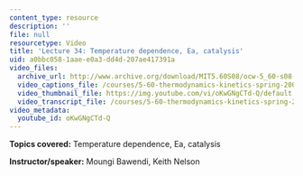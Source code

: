 ```yaml
---
content_type: resource
description: ''
file: null
resourcetype: Video
title: 'Lecture 34: Temperature dependence, Ea, catalysis'
uid: a0bbc058-1aae-e0a3-dd4d-207ae417391a
video_files:
  archive_url: http://www.archive.org/download/MIT5.60S08/ocw-5_60-s08-lec34_300k.mp4
  video_captions_file: /courses/5-60-thermodynamics-kinetics-spring-2008/5af19499ddc851a8ac9828a19569cd14_oKwGNgCTd-Q.vtt
  video_thumbnail_file: https://img.youtube.com/vi/oKwGNgCTd-Q/default.jpg
  video_transcript_file: /courses/5-60-thermodynamics-kinetics-spring-2008/776526d215fa70fc2b3d6d6124ca6c43_oKwGNgCTd-Q.pdf
video_metadata:
  youtube_id: oKwGNgCTd-Q
---
```


**Topics covered:** Temperature dependence, Ea, catalysis

**Instructor/speaker:** Moungi Bawendi, Keith Nelson